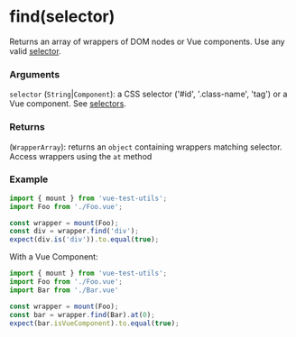 # find(selector)

Returns an array of wrappers of DOM nodes or Vue components. Use any valid [selector](/api/selectors.md).

### Arguments

`selector` (`String`|`Component`): a CSS selector ('#id', '.class-name', 'tag') or a Vue component. See [selectors](/api/selectors.md).

### Returns

(`WrapperArray`): returns an `object` containing wrappers matching selector. Access wrappers using the `at` method


### Example

```js
import { mount } from 'vue-test-utils';
import Foo from './Foo.vue';

const wrapper = mount(Foo);
const div = wrapper.find('div');
expect(div.is('div')).to.equal(true);
```

With a Vue Component:
```js
import { mount } from 'vue-test-utils';
import Foo from './Foo.vue';
import Bar from './Bar.vue'

const wrapper = mount(Foo);
const bar = wrapper.find(Bar).at(0);
expect(bar.isVueComponent).to.equal(true);
```
